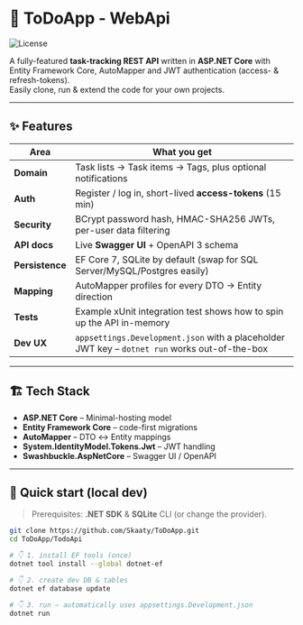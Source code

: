# 📝 ToDoApp - WebApi 

![License](https://img.shields.io/badge/license-MIT-blue)

A fully-featured **task-tracking REST API** written in **ASP.NET Core** with Entity Framework Core, AutoMapper and JWT authentication (access- & refresh-tokens).  
Easily clone, run & extend the code for your own projects.

---

## ✨ Features

| Area | What you get |
|------|--------------|
| **Domain** | Task lists → Task items → Tags, plus optional notifications |
| **Auth**  | Register / log in, short-lived **access-tokens** (15 min) |
| **Security** | BCrypt password hash, HMAC-SHA256 JWTs, per-user data filtering |
| **API docs** | Live **Swagger UI** + OpenAPI 3 schema |
| **Persistence** | EF Core 7, SQLite by default (swap for SQL Server/MySQL/Postgres easily) |
| **Mapping** | AutoMapper profiles for every DTO → Entity direction |
| **Tests** | Example xUnit integration test shows how to spin up the API in-memory |
| **Dev UX** | `appsettings.Development.json` with a placeholder JWT key – `dotnet run` works out-of-the-box |

---

## 🏗️ Tech Stack

* **ASP.NET Core** – Minimal-hosting model  
* **Entity Framework Core** – code-first migrations  
* **AutoMapper** – DTO ↔︎ Entity mappings  
* **System.IdentityModel.Tokens.Jwt** – JWT handling  
* **Swashbuckle.AspNetCore** – Swagger UI / OpenAPI  

---

## 🚀 Quick start (local dev)

> Prerequisites: **.NET SDK** & **SQLite** CLI (or change the provider).

```bash
git clone https://github.com/Skaaty/ToDoApp.git
cd ToDoApp/TodoApi

# 👇 1. install EF tools (once)
dotnet tool install --global dotnet-ef

# 👇 2. create dev DB & tables
dotnet ef database update

# 👇 3. run – automatically uses appsettings.Development.json
dotnet run